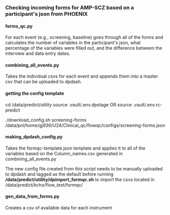 ### Checking incoming forms for AMP-SCZ based on a participant's json from PHOENIX

#### forms_qc.py
For each event (e.g., screening, baseline) goes through all of the forms and calculates the number of variables in the participant's json, what percentage of the variables were filled out, and the difference between the interview and data entry dates.

#### combining_all_events.py
Takes the individual csvs for each event and appends them into a master csv that can be uploaded to dpdash.

#### getting the config template
cd /data/predict/utility
source .vault/.env.dpstage OR
source .vault/.env.rc-predict

./download_config.sh screening-forms /data/pnl/home/gj936/U24/Clinical_qc/flowqc/configs/screening-forms.json

#### making_dpdash_config.py
Takes the formqc-template.json template and applies it to all of the variables based on the Column_names.csv generated in combining_all_events.py

The new config file created from this script needs to be manually uploaded to dpdash and tagged as the default before running **/data/predict/utility/dpimport_formqc.sh** to import the csvs located in /data/predict/kcho/flow_test/formqc/

#### gen_data_from_forms.py
Creates a csv of available data for each instrument
